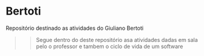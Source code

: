 # Bertoti
 Repositório destinado as atividades do Giuliano Bertoti

 >> Segue dentro do deste repositório asa atividades dadas em sala pelo o professor e tambem o ciclo de vida de um software
 
